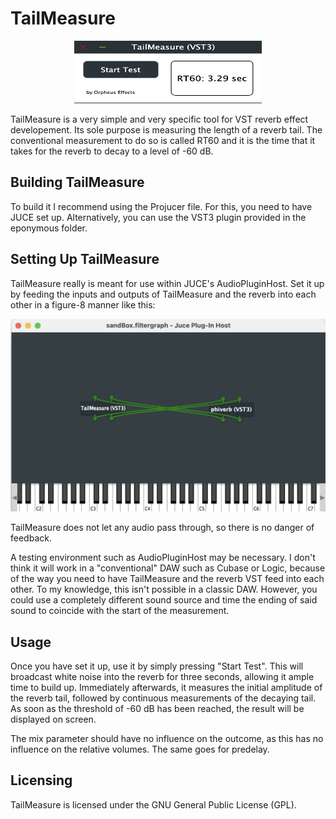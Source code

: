  # TailMeasure
 
 <p align="center">
  <img src="Images/TailMeasureGUI.png"  width="300" height="100" alt="TailMeasure GUI"/>
</p>

 TailMeasure is a very simple and very specific tool for VST reverb effect developement. Its sole purpose is measuring the length of a reverb tail. The conventional measurement to do so is called RT60 and it is the time that it takes for the reverb to decay to a level of -60 dB.

 ## Building TailMeasure

 To build it I recommend using the Projucer file. For this, you need to have JUCE set up. Alternatively, you can use the VST3 plugin provided in the eponymous folder.
 
 ## Setting Up TailMeasure
 
 TailMeasure really is meant for use within JUCE's AudioPluginHost. Set it up by feeding the inputs and outputs of TailMeasure and the reverb into each other in a figure-8 manner like this:
  
 <p align="center">
  <img src="Images/IOConfiguration.png" alt="IO Configuration"/>
</p>
 
 TailMeasure does not let any audio pass through, so there is no danger of feedback.
  
 A testing environment such as AudioPluginHost may be necessary. I don't think it will work in a "conventional" DAW such as Cubase or Logic, because of the way you need to have TailMeasure and the reverb VST feed into each other. To my knowledge, this isn't possible in a classic DAW. However, you could use a completely different sound source and time the ending of said sound to coincide with the start of the measurement.
 
 ## Usage
 
 Once you have set it up, use it by simply pressing "Start Test". This will broadcast white noise into the reverb for three seconds, allowing it ample time to build up. Immediately afterwards, it measures the initial amplitude of the reverb tail, followed by continuous measurements of the decaying tail. As soon as the threshold of -60 dB has been reached, the result will be displayed on screen.
 
 The mix parameter should have no influence on the outcome, as this has no influence on the relative volumes. The same goes for predelay.
 
 ## Licensing
 
 TailMeasure is licensed under the GNU General Public License (GPL).
 
 
 
 
 
